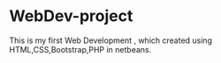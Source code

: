 # WebDev-project
This is my first Web Development , which  created using HTML,CSS,Bootstrap,PHP in netbeans.
